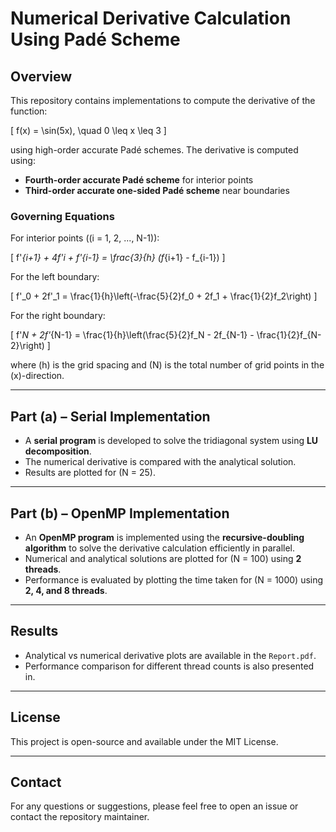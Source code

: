 # Numerical Derivative Calculation Using Padé Scheme

## Overview

This repository contains implementations to compute the derivative of the function:

\[
f(x) = \sin(5x), \quad 0 \leq x \leq 3
\]

using high-order accurate Padé schemes. The derivative is computed using:

- **Fourth-order accurate Padé scheme** for interior points
- **Third-order accurate one-sided Padé scheme** near boundaries

### Governing Equations

For interior points (\(i = 1, 2, ..., N-1\)):

\[
f'_{i+1} + 4f'_i + f'_{i-1} = \frac{3}{h} (f_{i+1} - f_{i-1})
\]

For the left boundary:

\[
f'_0 + 2f'_1 = \frac{1}{h}\left(-\frac{5}{2}f_0 + 2f_1 + \frac{1}{2}f_2\right)
\]

For the right boundary:

\[
f'_N + 2f'_{N-1} = \frac{1}{h}\left(\frac{5}{2}f_N - 2f_{N-1} - \frac{1}{2}f_{N-2}\right)
\]

where \(h\) is the grid spacing and \(N\) is the total number of grid points in the \(x\)-direction.

---

## Part (a) – Serial Implementation

- A **serial program** is developed to solve the tridiagonal system using **LU decomposition**.
- The numerical derivative is compared with the analytical solution.
- Results are plotted for \(N = 25\).

---

## Part (b) – OpenMP Implementation

- An **OpenMP program** is implemented using the **recursive-doubling algorithm** to solve the derivative calculation efficiently in parallel.
- Numerical and analytical solutions are plotted for \(N = 100\) using **2 threads**.
- Performance is evaluated by plotting the time taken for \(N = 1000\) using **2, 4, and 8 threads**.

---


## Results

- Analytical vs numerical derivative plots are available in the `Report.pdf`.
- Performance comparison for different thread counts is also presented in.

---

## License

This project is open-source and available under the MIT License.

---

## Contact

For any questions or suggestions, please feel free to open an issue or contact the repository maintainer.

